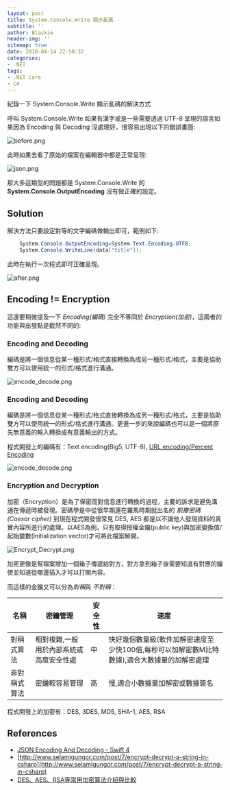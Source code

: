 ```yaml
---
layout: post
title: System.Console.Write 顯示亂碼
subtitle: ''
author: Blackie
header-img: ''
sitemap: true
date: 2018-04-14 22:50:32
categories:
- .NET
tags: 
- .NET Core
- C#
---
```


紀錄一下 System.Console.Write 顯示亂碼的解決方式

<!-- More -->

呼叫 System.Console.Write 如果有漢字或是一些需要透過 UTF-8 呈現的語言如果因為 Encoding 與 Decoding 沒處理好，很容易出現以下的錯誤畫面:

![before.png](before.png)

此時如果去看了原始的檔案在編輯器中都是正常呈現:

![json.png](json.png)

那大多這類型的問題都是  System.Console.Write  的 **System.Console.OutputEncoding** 沒有做正確的設定。

## Solution ##

解決方法只要設定對等的文字編碼做輸出即可，範例如下:

```csharp
    System.Console.OutputEncoding=System.Text.Encoding.UTF8;
    System.Console.WriteLine(data["title"]);
```

此時在執行一次程式即可正確呈現。

![after.png](after.png)

## Encoding != Encryption ##

這邊要稍微提及一下 *Encoding(編碼)* 完全不等同於 *Encryption(加密)*，這兩者的功能與出發點是截然不同的:

### Encoding and Decoding ###

編碼是將一個信息從某一種形式/格式直接轉換為成另一種形式/格式，主要是協助雙方可以使用統一的形式/格式進行溝通。

![encode_decode.png](encode_decode.png)

### Encoding and Decoding ###

編碼是將一個信息從某一種形式/格式直接轉換為成另一種形式/格式，主要是協助雙方可以使用統一的形式/格式進行溝通。更進一步的來說編碼也可以是一個將原先無意義的輸入轉換成有意義輸出的方式。

程式開發上的編碼有：Text encoding(Big5, UTF-8), [URL encoding/Percent Encoding](https://www.w3schools.com/tags/ref_urlencode.asp)

![encode_decode.png](encode_decode.png)

### Encryption and Decryption ###

加密（Encryption）是為了保密而對信息進行轉換的過程，主要的訴求是避免溝通在傳遞時被發現。密碼學是中從很早期還在羅馬時期就出名的 *凱撒密碼(Caesar cipher)* 到現在程式開發很常見 DES, AES 都是以不讓他人發現資料的真實內容所進行的處理。以AES為例，只有取得授權金鑰(public key)與加密變換值/起始變數(Initialization vector)才可將此檔案解開。

![Encrypt_Decrypt.png](Encrypt_Decrypt.png)

加密更像是幫檔案增加一個箱子傳遞給對方，對方拿到箱子後需要知道有對應的鑰使並知道從哪邊插入才可以打開內容。

而這樣的金鑰又可以分為*對稱*與 *不對稱*：

| 名稱    | 密鑰管理                | 安全性 | 速度                                                 |
|-------|---------------------|-----|----------------------------------------------------|
| 對稱式算法  | 相對複雜,一般用於內部系統或高度安全性處 | 中   | 快好幾個數量級(軟件加解密速度至少快100倍,每秒可以加解密數M比特數據),適合大數據量的加解密處理 |
| 非對稱式算法 | 密鑰較容易管理              | 高   | 慢,適合小數據量加解密或數據簽名 

程式開發上的加密有：DES, 3DES, MD5, SHA-1, AES, RSA

## References ##

- [JSON Encoding And Decoding - Swift 4](https://medium.com/@YuriD4/json-encoding-and-decoding-swift-4-c106d7b3c2bd)
- [http://www.selamigungor.com/post/7/encrypt-decrypt-a-string-in-csharp](http://www.selamigungor.com/post/7/encrypt-decrypt-a-string-in-csharp)
- [DES、AES、RSA等常用加密算法介紹與比較](http://www.itread01.com/articles/1501720695.html)